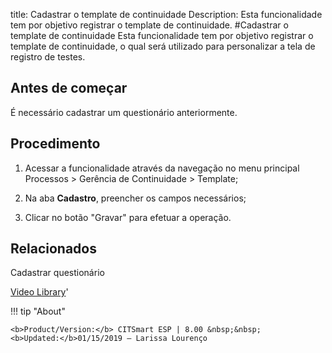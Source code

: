 title: Cadastrar o template de continuidade
Description: Esta funcionalidade tem por objetivo registrar o template de continuidade.
#Cadastrar o template de continuidade
Esta funcionalidade tem por objetivo registrar o template de continuidade, o qual será utilizado para personalizar a tela de registro de testes.

Antes de começar
--------------------

É necessário cadastrar um questionário anteriormente.

Procedimento
----------------

1.  Acessar a funcionalidade através da navegação no menu principal Processos \>
    Gerência de Continuidade \> Template;

2.  Na aba **Cadastro**, preencher os campos necessários;

3.  Clicar no botão "Gravar" para efetuar a operação.

Relacionados
----------------

Cadastrar questionário

<i class='fa fa-youtube-play  fa-2x' style='color:#97ce17;vertical-align: middle;'> </i> [Video Library](https://www.youtube.com/playlist?list=PLB5qK2uzf2RPHLLyCQ9CqOeIt08azAa6k)'

!!! tip "About"

    <b>Product/Version:</b> CITSmart ESP | 8.00 &nbsp;&nbsp;
    <b>Updated:</b>01/15/2019 – Larissa Lourenço
